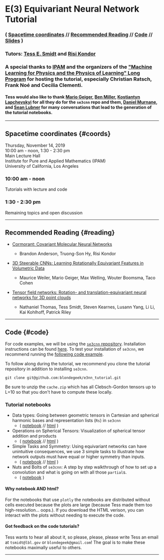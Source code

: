 # E(3) Equivariant Neural Network Tutorial
### ( [Spacetime coordinates](#coords) // [Recommended Reading](#reading) // [Code](#code) // [Slides](https://docs.google.com/presentation/d/1PznWO7HULKSal_fkPttho735UUmNgXXclIT6EQPaeCU/edit?usp=sharing) )

### Tutors: [Tess E. Smidt](https://crd.lbl.gov/departments/computational-science/ccmc/staff/alvarez-fellows/tess-smidt/) and [Risi Kondor](http://people.cs.uchicago.edu/~risi/)

### A special thanks to [IPAM](http://www.ipam.ucla.edu/) and the organizers of the ["Machine Learning for Physics and the Physics of Learning" Long Program](https://www.ipam.ucla.edu/programs/long-programs/machine-learning-for-physics-and-the-physics-of-learning/?tab=overview) for hosting the tutorial, especially Christian Ratsch, Frank No&#233; and Cecilia Clementi. 

#### Tess would also like to thank [Mario Geiger](https://mariogeiger.ch/), [Ben Miller](http://mathben.com/), [Kostiantyn Lapchevskyi](https://www.linkedin.com/in/klsky/) for all they do for the `se3cnn` repo and them, [Daniel Murnane](https://www.linkedin.com/in/daniel-murnane-01277031/), and [Sean Lubner](https://eta.lbl.gov/people/Sean-Lubner) for many conversations that lead to the generation of the tutorial notebooks.

* * *

## Spacetime coordinates {#coords}
Thursday, November 14, 2019
<br>
10:00 am - noon, 1:30 - 2:30 pm
<br>
Main Lecture Hall
<br>
Institute for Pure and Applied Mathematics (IPAM)
<br>
University of California, Los Angeles

### 10:00 am - noon
Tutorials with lecture and code

### 1:30 - 2:30 pm
Remaining topics and open discussion

* * *

## Recommended Reading {#reading}
* [Cormorant: Covariant Molecular Neural Networks](https://arxiv.org/abs/1906.04015)
  * Brandon Anderson, Truong-Son Hy, Risi Kondor

* [3D Steerable CNNs: Learning Rotationally Equivariant Features in Volumetric Data](https://arxiv.org/abs/1807.02547)
  * Maurice Weiler, Mario Geiger, Max Welling, Wouter Boomsma, Taco Cohen

* [Tensor field networks: Rotation- and translation-equivariant neural networks for 3D point clouds](https://arxiv.org/abs/1802.08219)
  * Nathaniel Thomas, Tess Smidt, Steven Kearnes, Lusann Yang, Li Li, Kai Kohlhoff, Patrick Riley

* * *

## Code {#code}
For code examples, we will be using the [`se3cnn` repository](https://github.com/mariogeiger/se3cnn). Installation instructions can be found [here](https://github.com/mariogeiger/se3cnn/#installation). To test your installation of `se3cnn`, we recommend running the [following code example](https://github.com/mariogeiger/se3cnn/blob/point/examples/point/tetris.py).

To follow along during the tutorial, we recommend you clone the tutorial repository in addition to installing `se3cnn`.
```
git clone git@github.com:blondegeek/e3nn_tutorial.git
```

Be sure to unzip the `cache.zip` which has all Clebsch-Gordon tensors up to L=10 so that you don't have to compute these locally.

### Tutorial notebooks
* Data types: Going between geometric tensors in Cartesian and spherical harmonic bases and representation lists (`Rs`) in `se3cnn`
  * ( [notebook](https://github.com/blondegeek/e3nn_tutorial/blob/master/data_types.ipynb) // [html](https://blondegeek.github.io/e3nn_tutorial/data_types.html) )
* Operations on Spherical Tensors: Visualization of spherical tensor addition and products
  * ( [notebook](https://github.com/blondegeek/e3nn_tutorial/blob/master/operations_on_spherical_tensors.ipynb) // [html](https://blondegeek.github.io/e3nn_tutorial/operations_on_spherical_tensors.html) )
* Simple Tasks and Symmetry: Using equivariant networks can have unintuitive consequences, we use 3 simple tasks to illustrate how network outputs must have equal or higher symmetry than inputs.
  * ( [notebook](https://github.com/blondegeek/e3nn_tutorial/blob/master/simple_tasks_and_symmetry.ipynb) // [html](https://blondegeek.github.io/e3nn_tutorial/simple_tasks_and_symmetry.html) )
* Nuts and Bolts of `se3cnn`: A step by step walkthrough of how to set up a convolution and what is going on with all those `partial`s.
  * ( [notebook](https://github.com/blondegeek/e3nn_tutorial/blob/master/nuts_and_bolts_of_se3cnn.ipynb) )

#### Why notebook AND html?
For the notebooks that use `plotly` the notebooks are distributed without cells executed because the plots are large (because Tess made them too high-resolution... oops.). If you download the HTML verison, you can interact with the plots without needing to execute the code.

#### Got feedback on the code tutorials?
Tess wants to hear all about it, so please, please, please write Tess an email at `tsmidt@lbl.gov` or `blondegeek@gmail.com`! The goal is to make these notebooks maximally useful to others. 
* * *

